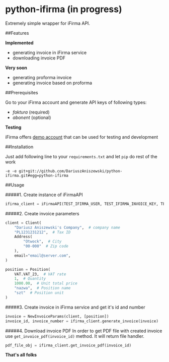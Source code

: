 python-ifirma (in progress)
======

Extremely simple wrapper for iFirma API.

##Features

**Implemented**

- generating invoice in iFirma service
- downloading invoice PDF

**Very soon**

- generating proforma invoice
- generating invoice based on proforma

##Prerequisites

Go to your iFirma account and generate API keys of following types:

- *faktura* (required)
- *abonent* (optional)


**Testing**

iFirma offers [demo account](https://www.ifirma.pl/cgi-bin/WebObjects/ifirma-demo.woa/wa/demo) that can be used for testing and development

##Installation

Just add following line to your `requirements.txt` and let `pip` do rest of the work
```
-e -e git+git://github.com/DariuszAniszewski/python-ifirma.git#egg=python-ifirma
```

##Usage

#####1. Create instance of iFirmaAPI
```python
ifirma_client = iFirmaAPI(TEST_IFIRMA_USER, TEST_IFIRMA_INVOICE_KEY, TEST_IFIRMA_USER_KEY)
```
#####2. Create invoice parameters
```python
client = Client(
    "Dariusz Aniszewski's Company",  # company name
    "PL1231231212",  # Tax ID
    Address(
        "Otwock",  # City
        "00-000"  # Zip code
    ),
    email="email@server.com",
)

position = Position(
    VAT.VAT_23,  # VAT rate 
    1,  # Quantity
    1000.00,  # Unit total price
    "nazwa",  # Position name
    "szt"  # Position unit
)
```

#####3. Create invoice in iFirma service and get it's id and number
```python
invoice = NewInvoiceParams(client, [position])
invoice_id, invoice_number = ifirma_client.generate_invoice(invoice)
```

#####4. Download invoice PDF
In order to get PDF file with created invoice use `get_invoice_pdf(invoice_id)` method. It will return file handler.
```python
pdf_file_obj = ifirma_client.get_invoice_pdf(invoice_id)
```



**That's all folks**
